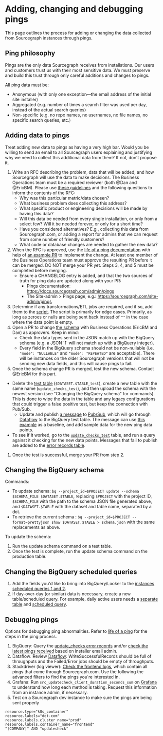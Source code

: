 
# Adding, changing and debugging pings
This page outlines the process for adding or changing the data collected from Sourcegraph instances through pings.

## Ping philosophy

Pings are the only data Sourcegraph receives from installations. Our users and customers trust us with their most sensitive data. We must preserve and build this trust through only careful additions and changes to pings.

All ping data must be:

- Anonymous (with only one exception—the email address of the initial site installer)
- Aggregated (e.g. number of times a search filter was used per day, instead of the actual search queries)
- Non-specific (e.g. no repo names, no usernames, no file names, no specific search queries, etc.)

## Adding data to pings

Treat adding new data to pings as having a very high bar. Would you be willing to send an email to all Sourcegraph users explaining and justifying why we need to collect this additional data from them? If not, don’t propose it.

1. Write an RFC describing the problem, data that will be added, and how Sourcegraph will use the data to make decisions. The Business Operations team must be a required reviewer (both @Dan and @EricBM). Please use [these guidelines](../bizops/index.md#submitting-a-data-request) and the following questions to inform the contents of the RFC:
    - Why was this particular metric/data chosen?
    - What business problem does collecting this address?
    - What specific product or engineering decisions will be made by having this data?
    - Will this data be needed from every single installation, or only from a select few? Will it be needed forever, or only for a short time?
    - Have you considered alternatives? E.g., collecting this data from Sourcegraph.com, or adding a report for admins that we can request from some number of friendly customers?
    - What code or database changes are needed to gather the new data?
1. When the RFC is approved, use the [life of a ping documentation](https://docs.sourcegraph.com/dev/architecture/life-of-a-ping) with help of [an example PR](https://github.com/sourcegraph/sourcegraph/pull/8374) to implement the change. At least one member of the Business Operations team must approve the resulting PR before it can be merged. DO NOT merge your PR yet. Steps 3, 4, and 5 must be completed before merging.
    - Ensure a CHANGELOG entry is added, and that the two sources of truth for ping data are updated along with your PR:
      - Pings documentation: https://docs.sourcegraph.com/admin/pings
      - The Site-admin > Pings page, e.g.: https://sourcegraph.com/site-admin/pings
1. Determine if any transformations/ETL jobs are required, and if so, add them to the [script](https://github.com/sourcegraph/analytics/blob/master/BigQuery%20Schemas/transform.js). The script is primarily for edge cases. Primarily,  as long as zeroes or nulls are being sent back instead of `""` in the case where the data point is empty.
1. Open a PR to change [the schema](https://github.com/sourcegraph/analytics/tree/master/BigQuery%20Schemas) with Business Operations (EricBM and Dan) as approvers. Keep in mind:
	- Check the data types sent in the JSON match up with the BigQuery schema (e.g. a JSON '1' will not match up with a BigQuery integer).
	- Every field in the BigQuery schema should not be non-nullable (i.e. `"mode": "NULLABLE"` and `"mode": "REPEATED"` are acceptable). There will be instances on the older Sourcegraph versions that will not be sending new data fields, and this will cause pings to fail.
1. Once the schema change PR is merged, test the new schema. Contact @EricBM for this part.
  - Delete the [test table](https://bigquery.cloud.google.com/table/telligentsourcegraph:sourcegraph_analytics.update_checks_test?pli=1) (`$DATASET.$TABLE_test`), create a new table with the same name (`update_checks_test`), and then upload the schema with the newest version (see "Changing the BigQuery schema" for commands). This is done to wipe the data in the table and any legacy configurations that could trigger a false positive test, but keep the connection with Pub/Sub.
	- Update and publish [a message](https://github.com/sourcegraph/analytics/blob/bfe437c92456f5ddb3c0e765e14133e1e1604bfb/BigQuery%20Schemas/pubsub_message.json) to [Pub/Sub](https://console.cloud.google.com/cloudpubsub/topic/detail/server-update-checks-test?project=telligentsourcegraph), which will go through [Dataflow](https://console.cloud.google.com/dataflow/jobs/us-central1/2020-02-28_09_44_54-15810172927534693373?project=telligentsourcegraph&organizationId=1006954638239) to the BigQuery test table. The message can use [this example](https://github.com/sourcegraph/analytics/blob/master/BigQuery%20Schemas/pubsub_message) as a baseline, and add sample data for the new ping data points.
  - To see if it worked, go to the [`update_checks_test`](https://bigquery.cloud.google.com/table/telligentsourcegraph:sourcegraph_analytics.update_checks_test?pli=1) table, and run a query against it checking for the new data points. Messages that fail to publish are added to the [error records table](https://bigquery.cloud.google.com/table/telligentsourcegraph:sourcegraph_analytics.update_checks_test_error_records?pli=1).
1. Once the test is successful, merge your PR from step 2.

## Changing the BigQuery schema

Commands:

- To update schema: `bq --project_id=$PROJECT update --schema $SCHEMA_FILE $DATASET.$TABLE`, replacing `$PROJECT` with the project ID, `$SCHEMA_FILE` with the path to the schema JSON file generated above, and `$DATASET.$TABLE` with the dataset and table name, separated by a dot.
- To retrieve the current schema : `bq --project_id=$PROJECT --format=prettyjson show $DATASET.$TABLE > schema.json` with the same replacements as above.

To update the schema:
1. Run the update schema command on a test table.
2. Once the test is complete, run the update schema command on the production table.

## Changing the BigQuery scheduled queries

1. Add the fields you'd like to bring into BigQuery/Looker to the [instances scheduled queries 1 and 2](https://bigquery.cloud.google.com/scheduledqueries/telligentsourcegraph). 
2. If day-over-day (or similar) data is necessary, create a new table/scheduled query. For example, daily active users needs a [separate table](https://bigquery.cloud.google.com/table/telligentsourcegraph:sourcegraph_analytics.server_daily_usage) and [scheduled query](https://bigquery.cloud.google.com/scheduledqueries/telligentsourcegraph/location/us/runs/5c51773a-0000-2fc8-bf1f-089e08266748).

## Debugging pings

Options for debugging ping abnormalities. Refer to [life of a ping](https://docs.sourcegraph.com/dev/architecture/life-of-a-ping) for the steps in the ping process.

1. BigQuery: Query the [update_checks error records](https://console.cloud.google.com/bigquery?sq=839055276916:62219ea9d95d4a49880e661318f419ba) and/or [check the latest pings received](https://console.cloud.google.com/bigquery?sq=839055276916:3c6a5282e66a4f0fac1b958305d7b197) based on installer email admin. 
1. Dataflow: Review [Dataflow](https://console.cloud.google.com/dataflow/jobs/us-central1/2020-02-05_10_31_47-13247700157778222556?project=telligentsourcegraph&organizationId=1006954638239): WriteSuccessfulRecords should be full of throughputs and the Failed/Error jobs should be empty of throughputs. 
1. Stackdriver (log viewer): [Check the frontend logs](https://console.cloud.google.com/logs/viewer?project=sourcegraph-dev&minLogLevel=0&expandAll=false&customFacets=&limitCustomFacetWidth=true&interval=PT1H&resource=k8s_container%2Fcluster_name%2Fdot-com%2Fnamespace_name%2Fprod%2Fcontainer_name%2Ffrontend), which contain all pings that come through Sourcegraph.com. Use the following the advanced filters to find the pings you're interested in.
1. Grafana: Run `src_updatecheck_client_duration_seconds_sum` on [Grafana](https://sourcegraph.com/-/debug/grafana/explore?orgId=1&left=%5B%22now-1h%22,%22now%22,%22Prometheus%22,%7B%7D,%7B%22ui%22:%5Btrue,true,true,%22none%22%5D%7D%5D) to understand how long each method is taking. Request this information from an instance admin, if necessary.
1. Test on a Sourcegraph dev instance to make sure the pings are being sent properly

```
resource.type="k8s_container"
resource.labels="dot-com"
resource.labels.cluster_name="prod"
resource.labels.container_name="frontend"
"[COMPANY]" AND "updatecheck"
```
